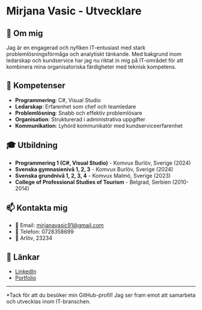 # Mirjana Vasic - Utvecklare

## 👋 Om mig
Jag är en engagerad och nyfiken IT-entusiast med stark problemlösningsförmåga och analytiskt tänkande. Med bakgrund inom ledarskap och kundservice har jag nu riktat in mig på IT-området för att kombinera mina organisatoriska färdigheter med teknisk kompetens.

## 💼 Kompetenser
- **Programmering**: C#, Visual Studio
- **Ledarskap**: Erfarenhet som chef och teamledare
- **Problemlösning**: Snabb och effektiv problemlösare
- **Organisation**: Strukturerad i administrativa uppgifter
- **Kommunikation**: Lyhörd kommunikatör med kundserviceerfarenhet

## 🎓 Utbildning
- **Programmering 1 (C#, Visual Studio)** - Komvux Burlöv, Sverige (2024)
- **Svenska gymnasienivå 1, 2, 3** - Komvux Burlöv, Sverige (2024)
- **Svenska grundnivå 1, 2, 3, 4** - Komvux Malmö, Sverige (2023)
- **College of Professional Studies of Tourism** - Belgrad, Serbien (2010-2014)




## 📫 Kontakta mig
- 📧 Email: mirjanavasic91@gmail.com
- 📱 Telefon: 0728358699
- 📍 Arlöv, 23234

## 🔗 Länkar


- [LinkedIn](din-linkedin-profil)
- [Portfolio](din-portfolio-webbsida)

---

*Tack för att du besöker min GitHub-profil! Jag ser fram emot att samarbeta och utvecklas inom IT-branschen.
